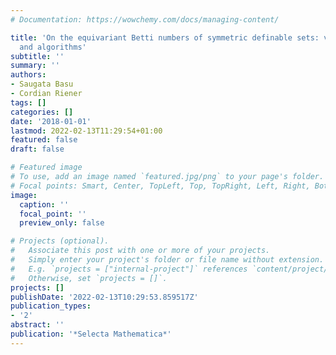 ```yaml
---
# Documentation: https://wowchemy.com/docs/managing-content/

title: 'On the equivariant Betti numbers of symmetric definable sets: vanishing, bounds
  and algorithms'
subtitle: ''
summary: ''
authors:
- Saugata Basu
- Cordian Riener
tags: []
categories: []
date: '2018-01-01'
lastmod: 2022-02-13T11:29:54+01:00
featured: false
draft: false

# Featured image
# To use, add an image named `featured.jpg/png` to your page's folder.
# Focal points: Smart, Center, TopLeft, Top, TopRight, Left, Right, BottomLeft, Bottom, BottomRight.
image:
  caption: ''
  focal_point: ''
  preview_only: false

# Projects (optional).
#   Associate this post with one or more of your projects.
#   Simply enter your project's folder or file name without extension.
#   E.g. `projects = ["internal-project"]` references `content/project/deep-learning/index.md`.
#   Otherwise, set `projects = []`.
projects: []
publishDate: '2022-02-13T10:29:53.859517Z'
publication_types:
- '2'
abstract: ''
publication: '*Selecta Mathematica*'
---
```

